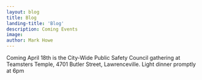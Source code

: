 ```yaml
---
layout: blog
title: Blog
landing-title: 'Blog'
description: Coming Events
image:
author: Mark Howe
---
```


Coming April 18th is the City-Wide Public Safety Council gathering at Teamsters Temple, 4701 Butler Street, Lawrenceville. Light dinner promptly at 6pm
